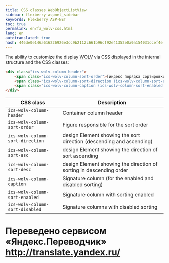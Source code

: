 ```yaml
--- 
title: CSS classes WebObjectListView 
sidebar: flexberry-aspnet_sidebar 
keywords: Flexberry ASP-NET 
toc: true 
permalink: en/fa_wolv-css.html 
lang: en 
autotranslated: true 
hash: 446de0e146a616226926e3cc9b2112c661b96cf92e41352e0a0a154031ccef4e 
--- 
```


The ability to customize the display [WOLV](fa_web-object-list-view.html) via CSS displayed in the internal structure and the CSS classes: 

```html
<div class="ics-wolv-column-header">
    <span class="ics-wolv-column-sort-order">[индекс порядка сортировки]</span>
    <span class="ics-wolv-column-sort-direction (ics-wolv-column-sort-asc|ics-wolv-column-sort-desc)"></span>
    <span class="ics-wolv-column-caption (ics-wolv-column-sort-enabled|ics-wolv-column-sort-disabled)">[подпись столбца]</span>
</div>
``` 

| CSS class | Description | 
| --------- | -------- | 
| `ics-wolv-column-header` | Container column header | 
| `ics-wolv-column-sort-order` | Figure responsible for the sort order | 
| `ics-wolv-column-sort-direction` | design Element showing the sort direction (descending and ascending) | 
| `ics-wolv-column-sort-asc` | design Element showing the direction of sort ascending | 
| `ics-wolv-column-sort-desc` | design Element showing the direction of sorting in descending order | 
| `ics-wolv-column-caption` | Signature column (for the enabled and disabled sorting) | 
| `ics-wolv-column-sort-enabled` | Signature column with sorting enabled | 
| `ics-wolv-column-sort-disabled` | Signature columns with disabled sorting | 



 # Переведено сервисом «Яндекс.Переводчик» http://translate.yandex.ru/